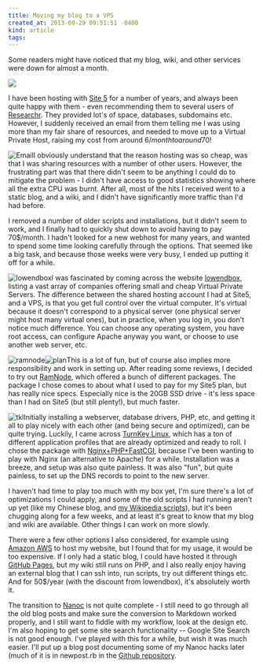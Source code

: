 ```yaml
---
title: Moving my blog to a VPS
created_at: 2013-09-29 09:51:51 -0400
kind: article
tags:
---
```


Some readers might have noticed that my blog, wiki, and other services were down for almost a month.

![](/blog/images/2013-09-29-moving-my-blog-to-a-vps-01.png)

I have been hosting with [Site 5](http://www.site5.com/) for a number of years, and always been quite happy with them - even recommending them to several users of [Researchr](http://reganmian.net/wiki/researchr:start). They provided lot's of space, databases, subdomains etc. However, I suddenly received an email from them telling me I was using more than my fair share of resources, and needed to move up to a Virtual Private Host, raising my cost from around 6$/month to around 70$!

![ Email](/blog/images/2013-09-29-moving-my-blog-to-a-vps-02.png)I obviously understand that the reason hosting was so cheap, was that I was sharing resources with a number of other users. However, the frustrating part was that there didn't seem to be anything I could do to mitigate the problem - I didn't have access to good statistics showing where all the extra CPU was burnt. After all, most of the hits I received went to a static blog, and a wiki, and I didn't have significantly more traffic than I'd had before. 

I removed a number of older scripts and installations, but it didn't seem to work, and I finally had to quickly shut down to avoid having to pay 70$/month. I hadn't looked for a new webhost for many years, and wanted to spend some time looking carefully through the options. That seemed like a big task, and because those weeks were very busy, I ended up putting it off for a while. 

![lowendbox ](/blog/images/2013-09-29-moving-my-blog-to-a-vps-03.png)I was fascinated by coming across the website [lowendbox](http://lowendbox.com/), listing a vast array of companies offering small and cheap Virtual Private Servers. The difference between the shared hosting account I had at Site5, and a VPS, is that you get full control over the virtual computer. It's virtual because it doesn't correspond to a physical server (one physical server might host many virtual ones), but in practice, when you log in, you don't notice much difference. You can choose any operating system, you have root access, can configure Apache anyway you want, or choose to use another web server, etc. 

![ramnode ](/blog/images/2013-09-29-moving-my-blog-to-a-vps-half-01.png)![ plan](/blog/images/2013-09-29-moving-my-blog-to-a-vps-half-02.png)This is a lot of fun, but of course also implies more responsibility and work in setting up. After reading some reviews, I decided to try out [RamNode](http://www.ramnode.com/), which offered a bunch of different packages. The package I chose comes to about what I used to pay for my Site5 plan, but has really nice specs. Especially nice is the 20GB SSD drive - it's less space than I had on Site5 (but still plenty!), but much faster. 

![ tkl](/blog/images/2013-09-29-moving-my-blog-to-a-vps-half-03.png)Initially installing a webserver, database drivers, PHP, etc, and getting it all to play nicely with each other (and being secure and optimized), can be quite trying. Luckily, I came across [TurnKey Linux](http://www.turnkeylinux.org/), which has a ton of different application profiles that are already optimized and ready to roll. I chose the package with [Nginx+PHP+FastCGI](http://www.turnkeylinux.org/nginx-php-fastcgi), because I've been wanting to play with Nginx (an alternative to Apache) for a while. Installation was a breeze, and setup was also quite painless. It was also "fun", but quite painless, to set up the DNS records to point to the new server. 

I haven't had time to play too much with my box yet, I'm sure there's a lot of optimizations I could apply, and some of the old scripts I had running aren't up yet (like my Chinese blog, and [my Wikipedia scripts](http://reganmian.net/blog/2007/11/13/tools-and-hacks-wikipedia-redirect)), but it's been chugging along for a few weeks, and at least it's great to know that my blog and wiki are available. Other things I can work on more slowly.

There were a few other options I also considered, for example using [Amazon AWS](http://aws.amazon.com/) to host my website, but I found that for my usage, it would be too expensive. If I only had a static blog, I could have hosted it through [GitHub Pages](http://pages.github.com/), but my wiki still runs on PHP, and I also really enjoy having an external blog that I can ssh into, run scripts, try out different things etc. And for 50$/year (with the discount from lowendbox), it's absolutely worth it. 

The transition to [Nanoc](http://nanoc.ws/) is not quite complete - I still need to go through all the old blog posts and make sure the conversion to Markdown worked properly, and I still want to fiddle with my workflow, look at the design etc. I'm also hoping to get some site search functionality -- Google Site Search is not good enough. I've played with this for a while, but wish it was much easier. I'll put up a blog post documenting some of my Nanoc hacks later (much of it is in newpost.rb in the [Github repository](http://github.com/houshuang/blog). 
